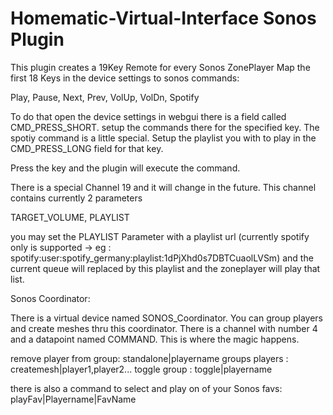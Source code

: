 # Homematic-Virtual-Interface Sonos Plugin

This plugin creates a 19Key Remote for every Sonos ZonePlayer
Map the first 18 Keys in the device settings to sonos commands:

Play, Pause, Next, Prev, VolUp, VolDn, Spotify

To do that open the device settings in webgui there is a field called CMD_PRESS_SHORT. setup the commands there for the specified key.
The spotiy command is a little special. Setup the playlist you with to play in the CMD_PRESS_LONG field for that key.

Press the key and the plugin will execute the command.

There is a special Channel 19 and it will change in the future.
This channel contains currently 2 parameters 

TARGET_VOLUME, PLAYLIST

you may set the PLAYLIST Parameter with a playlist url (currently spotify only is supported -> eg : spotify:user:spotify_germany:playlist:1dPjXhd0s7DBTCuaolLVSm)
and the current queue will replaced by this playlist and the zoneplayer will play that list.



Sonos Coordinator:

There is a virtual device named SONOS_Coordinator.
You can group players and create meshes thru this coordinator. There is a channel with number 4 and a datapoint named COMMAND.
This is where the magic happens.


remove player from group: standalone|playername
groups players : createmesh|player1,player2...
toggle group : toggle|playername

there is also a command to select and play on of your Sonos favs: playFav|Playername|FavName 
